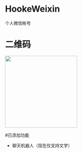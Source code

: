 # HookeWeixin
个人微信帐号

# 二维码
<img src="http://img.hb.aicdn.com/39808a70a177f9ddfc9c6a4d27649cf3df87b820998b-0iLVQ5_fw236" width="236" height="236">

#已添加功能
* 聊天机器人（现在仅支持文字）
